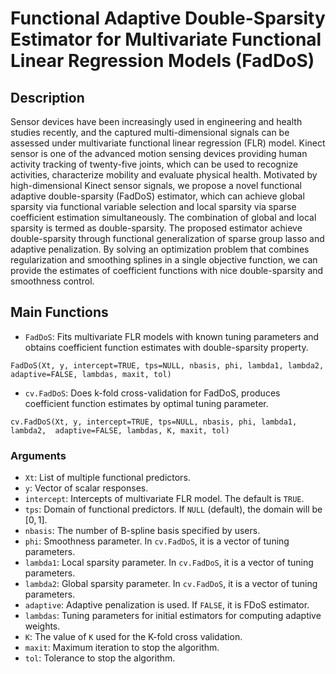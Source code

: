# Functional Adaptive Double-Sparsity Estimator for Multivariate Functional Linear Regression Models (FadDoS)

## Description
Sensor devices have been increasingly used in engineering and health studies recently,
and the captured multi-dimensional signals can be assessed under multivariate functional
linear regression (FLR) model. Kinect sensor is one of the advanced motion sensing devices providing human activity tracking of twenty-five joints, which can be used to recognize activities,
characterize mobility and evaluate physical health. Motivated by high-dimensional Kinect
sensor signals, we propose a novel functional adaptive double-sparsity (FadDoS) estimator,
which can achieve global sparsity via functional variable selection and local sparsity via sparse
coefficient estimation simultaneously. The combination of global and local sparsity is termed as
double-sparsity. The proposed estimator achieve double-sparsity through functional generalization
of sparse group lasso and adaptive penalization. By solving an optimization problem that combines
regularization and smoothing splines in a single objective function, we can provide the estimates
of coefficient functions with nice double-sparsity and smoothness control.


## Main Functions
* `FadDoS`: Fits multivariate FLR models with known tuning parameters and obtains coefficient function estimates with double-sparsity property.

```
FadDoS(Xt, y, intercept=TRUE, tps=NULL, nbasis, phi, lambda1, lambda2, adaptive=FALSE, lambdas, maxit, tol)
```

* `cv.FadDoS`: Does k-fold cross-validation for FadDoS, produces coefficient function estimates by optimal tuning parameter. 

```
cv.FadDoS(Xt, y, intercept=TRUE, tps=NULL, nbasis, phi, lambda1, lambda2,  adaptive=FALSE, lambdas, K, maxit, tol)
```

### Arguments
* `Xt`: List of multiple functional predictors. 
* `y`: Vector of scalar responses. 
* `intercept`: Intercepts of multivariate FLR model. The default is `TRUE`.
* `tps`: Domain of functional predictors. If `NULL` (default), the domain will be $[0,1]$. 
* `nbasis`: The number of B-spline basis specified by users. 
* `phi`: Smoothness parameter. In `cv.FadDoS`, it is a vector of tuning parameters. 
* `lambda1`: Local sparsity parameter. In `cv.FadDoS`, it is a vector of tuning parameters. 
* `lambda2`: Global sparsity parameter. In `cv.FadDoS`, it is a vector of tuning parameters. 
* `adaptive`: Adaptive penalization is used. If `FALSE`, it is FDoS estimator. 
* `lambdas`: Tuning parameters for initial estimators for computing adaptive weights.
* `K`: The value of `K` used for the K-fold cross validation.
* `maxit`: Maximum iteration to stop the algorithm. 
* `tol`: Tolerance to stop the algorithm. 

